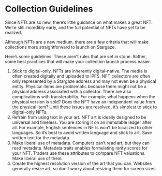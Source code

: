 # Collection Guidelines

Since NFTs are so new, there’s little guidance on what makes a great NFT. We’re still incredibly early, and the full potential of NFTs have yet to be realized.

Although NFTs are a new medium, there are a few criteria that will make collections more straightforward to launch on Stargaze.

Here’s some guidelines. These aren’t rules that are set in stone. Rather, some best practices that will make your collection launch process easier.

1. Stick to digital-only. NFTs are inherently digital-native. The media is often created digitally and uploaded to IPFS. NFT collectors are often only represented by a Stargaze address and may not even be a physical entity. Physical items are problematic because there might not be a physical address associated with a collector. There are also complications with transferability. For example, what happens when the physical version is sold? Does the NFT have an independent value from the physical item? Until these issues are resolved, it’s simplest to stick to digital-only NFTs.
2. Refrain from using text in your art. NFT art is ideally designed to be universal and timeless. You are storing it on an immutable ledger after all. For example, English sentences in NFTs won’t be localized to other languages. So it’s best to avoid written language and stick to art. Save written text for the metadata.
3. Make liberal use of metadata. Computers can’t read art, but they can read metadata. Metadata traits enables formulating rarity scores for your NFT. Traders use these attributes to compare NFT valuations. Make liberal use of them.
4. Create the highest resolution version of the art that you can. Websites generally resize art, so don’t worry about resizing them for screen sizes.
